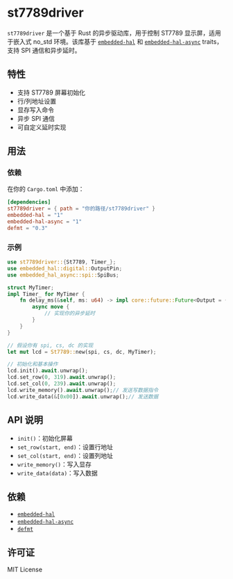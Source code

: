 # st7789driver

`st7789driver` 是一个基于 Rust 的异步驱动库，用于控制 ST7789 显示屏，适用于嵌入式 no_std 环境。该库基于 [`embedded-hal`](https://github.com/rust-embedded/embedded-hal) 和 [`embedded-hal-async`](https://github.com/embassy-rs/embedded-hal-async) traits，支持 SPI 通信和异步延时。

## 特性

- 支持 ST7789 屏幕初始化
- 行/列地址设置
- 显存写入命令
- 异步 SPI 通信
- 可自定义延时实现

## 用法

### 依赖

在你的 `Cargo.toml` 中添加：

```toml
[dependencies]
st7789driver = { path = "你的路径/st7789driver" }
embedded-hal = "1"
embedded-hal-async = "1"
defmt = "0.3"
```

### 示例

```rust
use st7789driver::{St7789, Timer_};
use embedded_hal::digital::OutputPin;
use embedded_hal_async::spi::SpiBus;

struct MyTimer;
impl Timer_ for MyTimer {
    fn delay_ms(&self, ms: u64) -> impl core::future::Future<Output = ()> {
        async move {
            // 实现你的异步延时
        }
    }
}

// 假设你有 spi, cs, dc 的实现
let mut lcd = St7789::new(spi, cs, dc, MyTimer);

// 初始化和基本操作
lcd.init().await.unwrap();
lcd.set_row(0, 319).await.unwrap();
lcd.set_col(0, 239).await.unwrap();
lcd.write_memory().await.unwrap();// 发送写数据指令
lcd.write_data(&[0x00]).await.unwrap();// 发送数据
```

## API 说明

- `init()`：初始化屏幕
- `set_row(start, end)`：设置行地址
- `set_col(start, end)`：设置列地址
- `write_memory()`：写入显存
- `write_data(data)`：写入数据

## 依赖

- [`embedded-hal`](https://github.com/rust-embedded/embedded-hal)
- [`embedded-hal-async`](https://github.com/embassy-rs/embedded-hal-async)
- [`defmt`](https://github.com/knurling-rs/defmt)

## 许可证

MIT License
